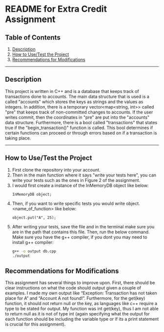 # README for Extra Credit Assignment
## Table of Contents
1. [Description](#description)
2. [How to Use/Test the Project](#how-to-usetest-the-project)
3. [Recommendations for Modifications](#recommendations-for-modifications)


---
## Description
This project is written in C++ and is a database that keeps track of transactions done to accounts. The main data structure that is used is a <map> called "accounts" which stores the keys as strings and the values as integers. In addition, there is a temporary vector<map<string, int>> called "pre" that keeps track of non-committed changes to accounts. If the user writes commit, then the coordinates in "pre" are put into the "accounts" data structure. Furthermore, there is a bool called "transactions" that states true if the "begin_transaction()" function is called. This bool determines if certain functions can proceed or through errors based on if a transaction is taking place. 

---
## How to Use/Test the Project
1. First clone the repository into your account.
2. Then in the main function where it says "write your tests here", you can write your tests such as the ones in Figure 2 of the assignment.
3. I would first create a instance of the InMemoryDB object like below:
   ```
   InMemoryDB object;
   ```
4. Then, if you want to write specific tests you would write object.<name_of_function> like below:
   ```
   object.put("A", 25);
   ```
5. After writing your tests, save the file and in the terminal make sure you are in the path that contains this file. Then, run the below command. Make sure you have the g++ compiler, if you dont you may need to install g++ compiler:
   ```bash
   g++ -o output db.cpp
   ./output
   ```
## Recommendations for Modifications
This assignment has several things to improve upon. First, there should be clear instructions on what the code should output given a couple of examples. I made my own output like “Exception: Transaction has not taken place for A” and “Account A not found!”. Furthermore, for the get(key) function, it should not return null or the key, as languages like c++ require a type to be stated for output. My function was int get(key), thus I am not able to return null as it is not of type int (again specifying what the output for each function should be including the variable type or if its a print statement is crucial for this assignment).

